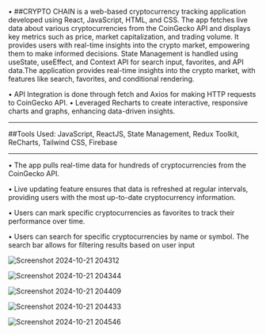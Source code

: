 

• ##CRYPTO CHAIN is a web-based cryptocurrency tracking application developed using React, JavaScript,
HTML, and CSS. The app fetches live data about various cryptocurrencies from the CoinGecko API and
displays key metrics such as price, market capitalization, and trading volume. It provides users with real-time
insights into the crypto market, empowering them to make informed decisions.
State Management is handled using useState, useEffect, and Context API for search input, favorites, and API data.The application provides real-time insights into the crypto market, with features like search, favorites, and conditional rendering. 

• API Integration is done through fetch and Axios for making HTTP requests to CoinGecko API. • Leveraged Recharts to create interactive, responsive charts and graphs, enhancing data-driven insights.

-----------------------------------------------------

 ##Tools Used: JavaScript, ReactJS, State Management, Redux Toolkit, ReCharts, Tailwind CSS, Firebase

-----------------------------------------------------


• The app pulls real-time data for hundreds of cryptocurrencies from the CoinGecko API.


• Live updating feature ensures that data is refreshed at regular intervals, providing users with the most
up-to-date cryptocurrency information.


• Users can mark specific cryptocurrencies as favorites to track their performance over time.


• Users can search for specific cryptocurrencies by name or symbol. The search bar allows for filtering results
based on user input

![Screenshot 2024-10-21 204312](https://github.com/user-attachments/assets/335cca24-e157-49ab-bed9-cae65fd5f5b8)

![Screenshot 2024-10-21 204344](https://github.com/user-attachments/assets/c7a61e02-507c-4c89-88c3-923675550173)

![Screenshot 2024-10-21 204409](https://github.com/user-attachments/assets/d0938e8e-23b9-42b0-bda2-be71e17a651c)

![Screenshot 2024-10-21 204433](https://github.com/user-attachments/assets/dd18a521-cdcd-40d2-8f3b-cebeca199abf)

![Screenshot 2024-10-21 204546](https://github.com/user-attachments/assets/43d998a9-2275-472b-b2a5-48b91238cc5b)




